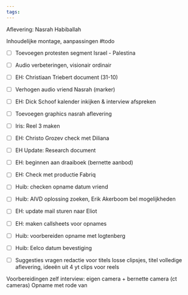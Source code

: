 ```yaml
---
tags:
---
```

Aflevering: Nasrah Habiballah

Inhoudelijke montage, aanpassingen
#todo 
- [ ] Toevoegen protesten segment Israel - Palestina
- [ ] Audio verbeteringen, visionair ordinair
- [ ] EH: Christiaan Triebert document (31-10)
- [ ] Verhogen audio vriend Nasrah (marker)
- [ ] EH: Dick Schoof kalender inkijken & interview afspreken
- [ ] Toevoegen graphics nasrah aflevering
- [ ] Iris: Reel 3 maken
- [ ] EH: Christo Grozev check met Diliana
- [ ] EH Update: Research document
- [ ] EH: beginnen aan draaiboek (bernette aanbod)
- [ ] EH: Check met productie Fabriq
- [ ] Huib: checken opname datum vriend
- [ ] Huib: AIVD oplossing zoeken, Erik Akerboom bel mogelijkheden
- [ ] EH: update mail sturen naar Eliot
- [ ] EH: maken callsheets voor opnames
- [ ] Huib: voorbereiden opname met logtenberg
- [ ] Huib: Eelco datum bevestiging
- [ ] Suggesties vragen redactie voor titels losse clipsjes, titel volledige aflevering, ideeën uit 4 yt clips voor reels


Voorbereidingen zelf interview:
eigen camera + bernette camera (ct cameras)
Opname met rode van



